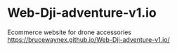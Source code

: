 # Web-Dji-adventure-v1.io
Ecommerce website for drone accessories
https://brucewaynex.github.io/Web-Dji-adventure-v1.io/
